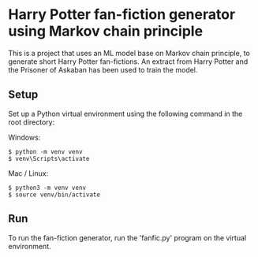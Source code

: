 
# Harry Potter fan-fiction generator using Markov chain principle
This is a project that uses an ML model base on Markov chain principle, to generate short Harry Potter fan-fictions.
An extract from Harry Potter and the Prisoner of Askaban has been used to train the model.


## Setup

Set up a Python virtual environment using the following command in the root directory:

Windows:

```shell
$ python -m venv venv
$ venv\Scripts\activate
```

Mac / Linux:

```shell
$ python3 -m venv venv
$ source venv/bin/activate
```



## Run

To run the fan-fiction generator, run the 'fanfic.py' program on the virtual environment.

